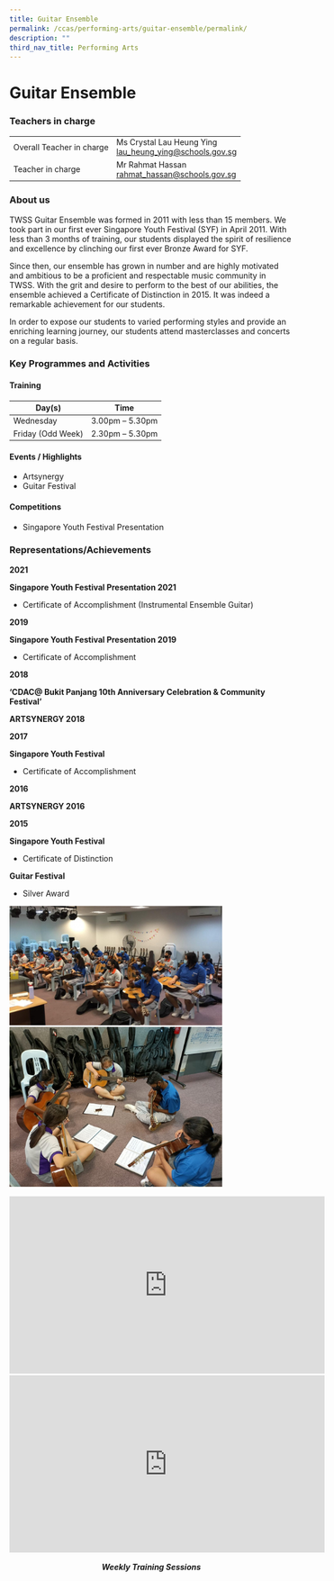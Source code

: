 ```yaml
---
title: Guitar Ensemble
permalink: /ccas/performing-arts/guitar-ensemble/permalink/
description: ""
third_nav_title: Performing Arts
---
```

Guitar Ensemble
===============

### Teachers in charge

|  |  |
|---|---|
| Overall Teacher in charge | Ms Crystal Lau Heung Ying<br>lau_heung_ying@schools.gov.sg |
|  Teacher in charge | Mr Rahmat Hassan<br>rahmat_hassan@schools.gov.sg |

### About us

TWSS Guitar Ensemble was formed in 2011 with less than 15 members. We took part in our first ever Singapore Youth Festival (SYF) in April 2011. With less than 3 months of training, our students displayed the spirit of resilience and excellence by clinching our first ever Bronze Award for SYF.

Since then, our ensemble has grown in number and are highly motivated and ambitious to be a proficient and respectable music community in TWSS. With the grit and desire to perform to the best of our abilities, the ensemble achieved a Certificate of Distinction in 2015. It was indeed a remarkable achievement for our students.

In order to expose our students to varied performing styles and provide an enriching learning journey, our students attend masterclasses and concerts on a regular basis.

### Key Programmes and Activities

#### Training

|  Day(s) |  Time |
|---|---|
|  Wednesday |  3.00pm – 5.30pm |
|  Friday (Odd Week) |  2.30pm – 5.30pm |

#### Events / Highlights

*   Artsynergy
*   Guitar Festival

#### Competitions

*   Singapore Youth Festival Presentation

### Representations/Achievements

**2021**

**Singapore Youth Festival Presentation 2021**

*   Certificate of Accomplishment (Instrumental Ensemble Guitar)

**2019**

**Singapore Youth Festival Presentation 2019**

*   Certificate of Accomplishment

**2018**

**‘CDAC@ Bukit Panjang 10th Anniversary Celebration & Community Festival’**

**ARTSYNERGY 2018**

**2017**

**Singapore Youth Festival**

*   Certificate of Accomplishment

**2016**

**ARTSYNERGY 2016**

**2015**

**Singapore Youth Festival**

*   Certificate of Distinction

**Guitar Festival**

*   Silver Award

<img src="/images/ge1.jpg" style="width:75%"><br>
<img src="/images/ge2.jpg" style="width:75%">

<iframe width="560" height="315" src="https://www.youtube.com/embed/ubONVrX_-iw" title="Guitar Ensemble TWSS" frameborder="0" allow="accelerometer; autoplay; clipboard-write; encrypted-media; gyroscope; picture-in-picture" allowfullscreen></iframe>

<iframe width="560" height="315" src="https://www.youtube.com/embed/_rQNjE6pR3o" title="Guitar Ensemble 2 TWSS" frameborder="0" allow="accelerometer; autoplay; clipboard-write; encrypted-media; gyroscope; picture-in-picture" allowfullscreen></iframe>

<p style="text-align: center;"><em><b>Weekly Training Sessions</b></em></p>